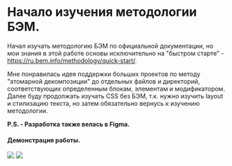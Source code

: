 # Начало изучения методологии БЭМ.
Начал изучать методологию БЭМ по официальной документации, но мои знания в этой работе основы исключительно на "быстром старте" - https://ru.bem.info/methodology/quick-start/.

Мне понравилась идея поддержки больших проектов по методу "атомарной декомпозиции" до отдельных файлов и директорий, соответствующих определенным блокам, элементам и модификатором. Далее буду продолжать изучать CSS без БЭМ, т.к. нужно изучить layout и стилизацию текста, но затем обязательно вернусь к изучению методологии.

**P.S. - Разработка также велась в Figma.**

#### Демонстрация работы.
![](https://i.imgur.com/o5QuihD.png)
![](https://i.imgur.com/rBhE6Uw.png)
